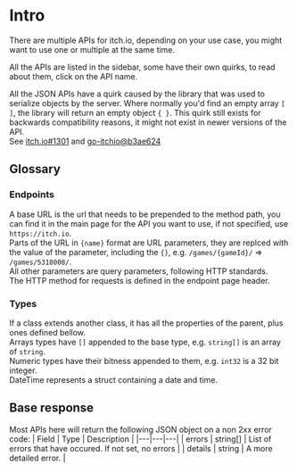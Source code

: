 # Intro
There are multiple APIs for itch.io, depending on your use case, you might want to use one or multiple at the same time.  

All the APIs are listed in the sidebar, some have their own quirks, to read about them, click on the API name.  

All the JSON APIs have a quirk caused by the library that was used to serialize objects by the server. Where normally you'd find an empty array `[ ]`, the library will return an empty object `{ }`.
This quirk still exists for backwards compatibility reasons, it might not exist in newer versions of the API.  
See [itch.io#1301](https://github.com/itchio/itch.io/issues/1301) and [go-itchio@b3ae624](https://github.com/itchio/go-itchio/commit/b3ae62491ac725a8377b5a75ccb1d5005a1e7545)

## Glossary
### Endpoints
A base URL is the url that needs to be prepended to the method path, you can find it in the main page for the API you want to use, if not specified, use `https://itch.io`.  
Parts of the URL in `{name}` format are URL parameters, they are replced with the value of the parameter, including the `{}`, e.g. `/games/{gameId}/` => `/games/5318008/`.  
All other parameters are query parameters, following HTTP standards.  
The HTTP method for requests is defined in the endpoint page header.  

### Types
If a class extends another class, it has all the properties of the parent, plus ones defined bellow.  
Arrays types have `[]` appended to the base type, e.g. `string[]` is an array of `string`.  
Numeric types have their bitness appended to them, e.g. `int32` is a 32 bit integer.  
DateTime represents a struct containing a date and time.  

## Base response
Most APIs here will return the following JSON object on a non 2xx error code: 
| Field | Type | Description |
|---|---|---|
| errors | string[] | List of errors that have occured. If not set, no errors |
| details | string | A more detailed error. |